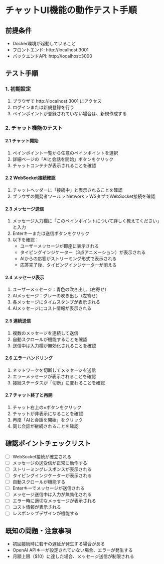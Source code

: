 # チャットUI機能の動作テスト手順

## 前提条件
- Docker環境が起動していること
- フロントエンド: http://localhost:3001
- バックエンドAPI: http://localhost:3000

## テスト手順

### 1. 初期設定
1. ブラウザで http://localhost:3001 にアクセス
2. ログインまたは新規登録を行う
3. ペインポイントが登録されていない場合は、新規作成する

### 2. チャット機能のテスト

#### 2.1 チャット開始
1. ペインポイント一覧から任意のペインポイントを選択
2. 詳細ページの「AIと会話を開始」ボタンをクリック
3. チャットコンテナが表示されることを確認

#### 2.2 WebSocket接続確認
1. チャットヘッダーに「接続中」と表示されることを確認
2. ブラウザの開発者ツール > Network > WSタブでWebSocket接続を確認

#### 2.3 メッセージ送信
1. メッセージ入力欄に「このペインポイントについて詳しく教えてください」と入力
2. Enterキーまたは送信ボタンをクリック
3. 以下を確認：
   - ユーザーメッセージが即座に表示される
   - タイピングインジケーター（3点アニメーション）が表示される
   - AIからの応答がストリーミング形式で表示される
   - 応答完了後、タイピングインジケーターが消える

#### 2.4 メッセージ表示
1. ユーザーメッセージ：青色の吹き出し（右寄せ）
2. AIメッセージ：グレーの吹き出し（左寄せ）
3. 各メッセージにタイムスタンプが表示される
4. AIメッセージにコスト情報が表示される

#### 2.5 連続送信
1. 複数のメッセージを連続して送信
2. 自動スクロールが機能することを確認
3. 送信中は入力欄が無効化されることを確認

#### 2.6 エラーハンドリング
1. ネットワークを切断してメッセージを送信
2. エラーメッセージが表示されることを確認
3. 接続ステータスが「切断」に変わることを確認

#### 2.7 チャット終了と再開
1. チャット右上の×ボタンをクリック
2. チャットが非表示になることを確認
3. 再度「AIと会話を開始」をクリック
4. 同じ会話が継続されることを確認

## 確認ポイントチェックリスト
- [ ] WebSocket接続が確立される
- [ ] メッセージの送受信が正常に動作する
- [ ] ストリーミングレスポンスが表示される
- [ ] タイピングインジケーターが表示される
- [ ] 自動スクロールが機能する
- [ ] Enterキーでメッセージが送信される
- [ ] メッセージ送信中は入力が無効化される
- [ ] エラー時に適切なメッセージが表示される
- [ ] コスト情報が表示される
- [ ] レスポンシブデザインが機能する

## 既知の問題・注意事項
- 初回接続時に若干の遅延が発生する場合がある
- OpenAI APIキーが設定されていない場合、エラーが発生する
- 月額上限（$10）に達した場合、メッセージ送信が制限される